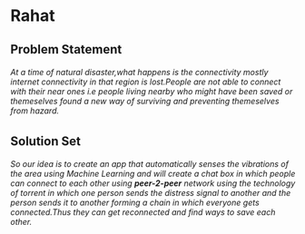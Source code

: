 # Rahat

## Problem Statement

###### At  a time of natural disaster,what happens is the connectivity mostly internet connectivity in that region is lost.People are not able to connect with their near ones i.e people living nearby who might have been saved or themeselves found a new way of surviving and preventing themeselves from hazard.

## Solution Set

###### So our idea is to create an app that automatically senses the vibrations of the area using Machine Learning and will create a chat box in which people can connect to each other using **_peer-2-peer_** network using the technology of torrent in which one person sends the distress signal to another and the person sends it to another forming a chain in which everyone gets connected.Thus they can get _reconnected_  and find ways to save each other.
